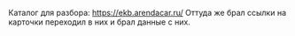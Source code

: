Каталог для разбора: https://ekb.arendacar.ru/
Оттуда же брал ссылки на карточки переходил в них и брал данные с них. 
